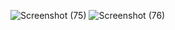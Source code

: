 ![Screenshot (75)](https://github.com/Harshvardhan2910/Plan_With_Love_Tour/assets/156742527/fbfc089f-a526-4c92-8d03-772733c0f629)
![Screenshot (76)](https://github.com/Harshvardhan2910/Plan_With_Love_Tour/assets/156742527/7fea5255-7a64-422b-b12d-4d61bb047f36)

